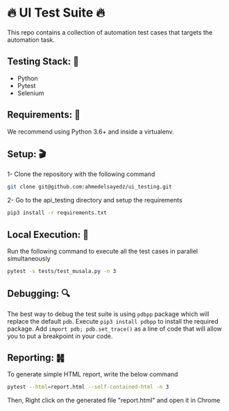 # 🔥 UI Test Suite 🔥

This repo contains a collection of automation test cases that targets the automation task.

## Testing Stack: 🔑 
- Python
- Pytest
- Selenium

## Requirements: 🔧
We recommend using Python 3.6+ and inside a virtualenv.

## Setup: 🎬
1- Clone the repository with the following command
```bash
git clone git@github.com:ahmedelsayedz/ui_testing.git
```

2- Go to the api_testing directory and setup the requirements
```bash
pip3 install -r requirements.txt
```

## Local Execution: 🤖

Run the following command to execute all the test cases in parallel simultaneously
```bash
pytest -s tests/test_musala.py -n 3
```


## Debugging: 🔍

The best way to debug the test suite is using `pdbpp` package which will replace the default `pdb`. Execute `pip3 install pdbpp` to install the required package. Add `import pdb; pdb.set_trace()` as a line of code that will allow you to put a breakpoint in your code.


## Reporting: ䷽

To generate simple HTML report, write the below command

```bash
pytest --html=report.html --self-contained-html -n 3
```
Then, Right click on the generated file "report.html" and open it in Chrome